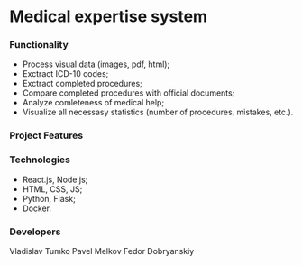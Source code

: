 # Medical expertise system 

### Functionality 
- Process visual data (images, pdf, html);
- Exctract ICD-10 codes;
- Exctract completed procedures;
- Compare completed procedures with official documents;
- Analyze comleteness of medical help;
- Visualize all necessasy statistics (number of procedures, mistakes, etc.).

### Project Features

### Technologies 
- React.js, Node.js;
- HTML, CSS, JS;
- Python, Flask;
- Docker.

### Developers
Vladislav Tumko
Pavel Melkov
Fedor Dobryanskiy
